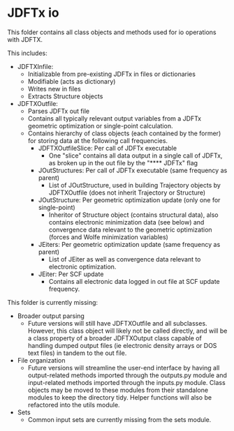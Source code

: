 # JDFTx io

This folder contains all class objects and methods used for io operations with JDFTX.

This includes:
- JDFTXInfile:
    - Initializable from pre-existing JDFTx in files or dictionaries
    - Modifiable (acts as dictionary)
    - Writes new in files
    - Extracts Structure objects
- JDFTXOutfile:
    - Parses JDFTx out file
    - Contains all typically relevant output variables from a JDFTx geometric
        optimization or single-point calculation.
    - Contains hierarchy of class objects (each contained by the former) for
        storing data at the following call frequencies.
        - JDFTXOutfileSlice: Per call of JDFTx executable
            - One "slice" contains all data output in a single call of JDFTx,
                as broken up in the out file by the "**** JDFTx" flag
        - JOutStructures: Per call of JDFTx executable (same frequency as parent)
            - List of JOutStructure, used in building Trajectory objects by
                JDFTXOutfile (does not inherit Trajectory or Structure)
        - JOutStructure: Per geometric optimization update (only one for single-point)
            - Inheritor of Structure object (contains structural data), also
                contains electronic minimization data (see below) and convergence
                data relevant to the geometric optimization (forces and Wolfe
                minimization variables)
        - JEiters: Per geometric optimization update (same frequency as parent)
            - List of JEiter as well as convergence data relevant to electronic
                optimization.
        - JEiter: Per SCF update
            - Contains all electronic data logged in out file at SCF update
                frequency.

This folder is currently missing:
- Broader output parsing
    - Future versions will still have JDFTXOutfile and all subclasses. However, this class object will likely not be called directly, and will be a class property of a broader JDFTXOutput class capable of handling dumped output files (ie electronic density arrays or DOS text files) in tandem to the out file. 
- File organization
    - Future versions will streamline the user-end interface by having all output-related methods imported through the outputs.py module and input-related methods imported through the inputs.py module. Class objects may be moved to these modules from their standalone modules to keep the directory tidy. Helper functions will also be refactored into the utils module.
- Sets
    - Common input sets are currently missing from the sets module. 
